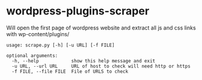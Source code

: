 # wordpress-plugins-scraper
Will open the first page of wordpress website and extract all js and css links with wp-content/plugins/



```
usage: scrape.py [-h] [-u URL] [-f FILE]

optional arguments:
  -h, --help            show this help message and exit
  -u URL, --url URL     URL of host to check will need http or https
  -f FILE, --file FILE  File of URLS to check
```
